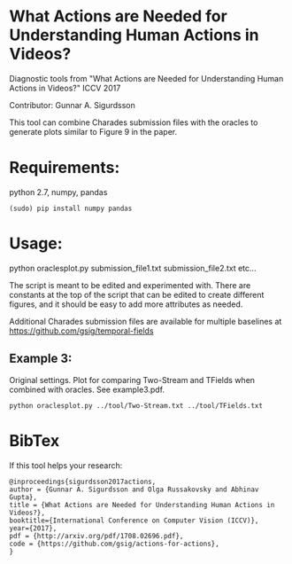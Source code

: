 # What Actions are Needed for Understanding Human Actions in Videos?
Diagnostic tools from "What Actions are Needed for Understanding Human Actions in Videos?" ICCV 2017

Contributor: Gunnar A. Sigurdsson

This tool can combine Charades submission files with the oracles to generate plots similar to Figure 9 in the paper.

# Requirements: 
python 2.7, numpy, pandas
```
(sudo) pip install numpy pandas
```

# Usage:
python oraclesplot.py submission_file1.txt submission_file2.txt etc...

The script is meant to be edited and experimented with. There are constants at the top of the script that can be edited to create different figures, and it should be easy to add more attributes as needed.

Additional Charades submission files are available for multiple baselines at https://github.com/gsig/temporal-fields

## Example 3:
Original settings. Plot for comparing Two-Stream and TFields when combined with oracles. See example3.pdf.
```
python oraclesplot.py ../tool/Two-Stream.txt ../tool/TFields.txt
```


# BibTex
If this tool helps your research:
```
@inproceedings{sigurdsson2017actions,
author = {Gunnar A. Sigurdsson and Olga Russakovsky and Abhinav Gupta},
title = {What Actions are Needed for Understanding Human Actions in Videos?},
booktitle={International Conference on Computer Vision (ICCV)},
year={2017},
pdf = {http://arxiv.org/pdf/1708.02696.pdf},
code = {https://github.com/gsig/actions-for-actions},
}
```

